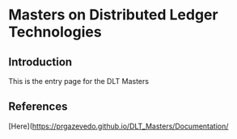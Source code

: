 
# Masters on Distributed Ledger Technologies

## Introduction
This is the entry page for the DLT Masters

## References
[Here](https://prgazevedo.github.io/DLT_Masters/Documentation/
